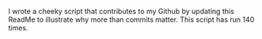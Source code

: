I wrote a cheeky script that contributes to my Github by updating this ReadMe to illustrate why more than commits matter. This script has run 140 times.